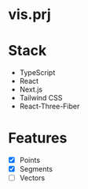 # vis.prj

# Stack

- TypeScript
- React
- Next.js
- Tailwind CSS
- React-Three-Fiber

# Features

- [x] Points
- [x] Segments
- [ ] Vectors

